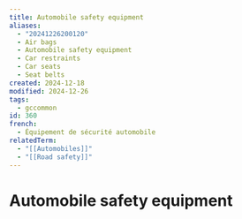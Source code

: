 ```yaml
---
title: Automobile safety equipment
aliases:
  - "20241226200120"
  - Air bags
  - Automobile safety equipment
  - Car restraints
  - Car seats
  - Seat belts
created: 2024-12-18
modified: 2024-12-26
tags:
  - gccommon
id: 360
french:
  - Équipement de sécurité automobile
relatedTerm:
  - "[[Automobiles]]"
  - "[[Road safety]]"
---
```

# Automobile safety equipment
